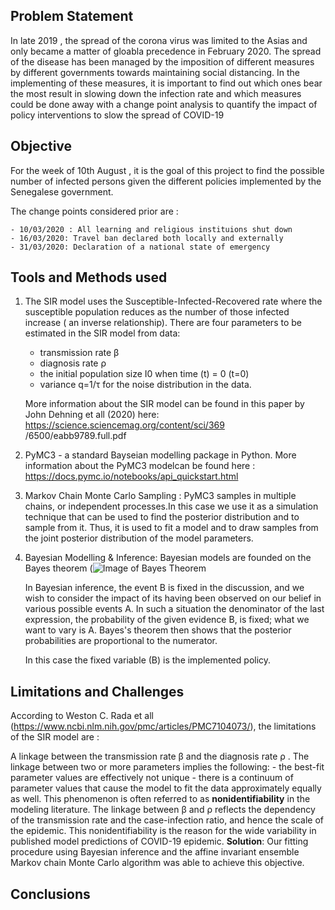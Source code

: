 
## Problem Statement
In late 2019 , the spread of the corona virus was limited to the Asias and only became a matter of gloabla precedence in February 2020. The spread of the disease has been managed by the imposition of different measures by different governments towards maintaining social distancing. In the implementing of these measures, it is important to find out which ones bear the most result in slowing down the infection rate and which measures could be done away with a change point analysis to quantify the impact of policy interventions to slow the spread of COVID-19


## Objective

For the week of 10th August , it is the goal of this project to find the possible number of infected persons given the different policies implemented by the Senegalese government.

The change points considered prior are :

    - 10/03/2020 : All learning and religious instituions shut down
    - 16/03/2020: Travel ban declared both locally and externally
    - 31/03/2020: Declaration of a national state of emergency


## Tools and Methods used

1.  The SIR model uses the Susceptible-Infected-Recovered rate where the susceptible population reduces as the number of those infected increase ( an inverse relationship). 
There are four parameters to be estimated in the SIR model from data: 
    - transmission rate β
    - diagnosis rate ρ 
    - the initial population size I0 when time (t) = 0 (t=0)
    - variance q=1/τ for the noise distribution in the data.

    More information about the SIR model can be found in this paper by John Dehning et all (2020) here: https://science.sciencemag.org/content/sci/369       /6500/eabb9789.full.pdf

2. PyMC3 - a standard Bayseian modelling package in Python. More information about the PyMC3 modelcan be found here : https://docs.pymc.io/notebooks/api_quickstart.html

3. Markov Chain Monte Carlo Sampling : PyMC3 samples in multiple chains, or independent processes.In this case we use it as a simulation technique that can be used to find the posterior distribution and to sample from it. Thus, it is used to fit a model and to draw samples from the joint posterior distribution of the model parameters.

3. Bayesian Modelling & Inference: Bayesian models are founded on the Bayes theorem 
    (![Image of Bayes Theorem](https://wikimedia.org/api/rest_v1/media/math/render/svg/87c061fe1c7430a5201eef3fa50f9d00eac78810)  
    
    In Bayesian inference, the event B is fixed in the discussion, and we wish to consider the impact of its having been observed on our belief in various possible events A. In such a situation the denominator of the last expression, the probability of the given evidence B, is fixed; what we want to vary is A. Bayes's theorem then shows that the posterior probabilities are proportional to the numerator. 

    In this case the fixed variable (B) is the implemented policy.
 


## Limitations and Challenges

According to Weston C. Rada  et all (https://www.ncbi.nlm.nih.gov/pmc/articles/PMC7104073/), the limitations of the SIR model are  :

A linkage between the transmission rate β and the diagnosis rate ρ .  The linkage between two or more parameters implies the following: 
        - the best-fit parameter values are effectively not unique 
        - there is a continuum of parameter values that cause the model to fit the data approximately equally as well. 
        This phenomenon is often referred to as **nonidentifiability** in the modeling literature.
        The linkage between β and ρ reflects the dependency of the transmission rate and the case-infection ratio, and hence the scale of the epidemic. This               nonidentifiability is the reason for the wide variability in published model predictions of COVID-19 epidemic.
        **Solution**: Our fitting procedure using Bayesian inference and the affine invariant ensemble Markov chain Monte Carlo algorithm was able to achieve this objective.
        
        
## Conclusions
